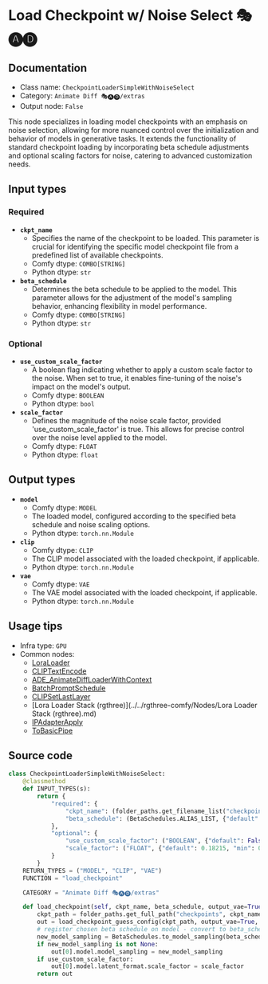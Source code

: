 # Load Checkpoint w/ Noise Select 🎭🅐🅓
## Documentation
- Class name: `CheckpointLoaderSimpleWithNoiseSelect`
- Category: `Animate Diff 🎭🅐🅓/extras`
- Output node: `False`

This node specializes in loading model checkpoints with an emphasis on noise selection, allowing for more nuanced control over the initialization and behavior of models in generative tasks. It extends the functionality of standard checkpoint loading by incorporating beta schedule adjustments and optional scaling factors for noise, catering to advanced customization needs.
## Input types
### Required
- **`ckpt_name`**
    - Specifies the name of the checkpoint to be loaded. This parameter is crucial for identifying the specific model checkpoint file from a predefined list of available checkpoints.
    - Comfy dtype: `COMBO[STRING]`
    - Python dtype: `str`
- **`beta_schedule`**
    - Determines the beta schedule to be applied to the model. This parameter allows for the adjustment of the model's sampling behavior, enhancing flexibility in model performance.
    - Comfy dtype: `COMBO[STRING]`
    - Python dtype: `str`
### Optional
- **`use_custom_scale_factor`**
    - A boolean flag indicating whether to apply a custom scale factor to the noise. When set to true, it enables fine-tuning of the noise's impact on the model's output.
    - Comfy dtype: `BOOLEAN`
    - Python dtype: `bool`
- **`scale_factor`**
    - Defines the magnitude of the noise scale factor, provided 'use_custom_scale_factor' is true. This allows for precise control over the noise level applied to the model.
    - Comfy dtype: `FLOAT`
    - Python dtype: `float`
## Output types
- **`model`**
    - Comfy dtype: `MODEL`
    - The loaded model, configured according to the specified beta schedule and noise scaling options.
    - Python dtype: `torch.nn.Module`
- **`clip`**
    - Comfy dtype: `CLIP`
    - The CLIP model associated with the loaded checkpoint, if applicable.
    - Python dtype: `torch.nn.Module`
- **`vae`**
    - Comfy dtype: `VAE`
    - The VAE model associated with the loaded checkpoint, if applicable.
    - Python dtype: `torch.nn.Module`
## Usage tips
- Infra type: `GPU`
- Common nodes:
    - [LoraLoader](../../Comfy/Nodes/LoraLoader.md)
    - [CLIPTextEncode](../../Comfy/Nodes/CLIPTextEncode.md)
    - [ADE_AnimateDiffLoaderWithContext](../../ComfyUI-AnimateDiff-Evolved/Nodes/ADE_AnimateDiffLoaderWithContext.md)
    - [BatchPromptSchedule](../../ComfyUI_FizzNodes/Nodes/BatchPromptSchedule.md)
    - [CLIPSetLastLayer](../../Comfy/Nodes/CLIPSetLastLayer.md)
    - [Lora Loader Stack (rgthree)](../../rgthree-comfy/Nodes/Lora Loader Stack (rgthree).md)
    - [IPAdapterApply](../../ComfyUI_IPAdapter_plus/Nodes/IPAdapterApply.md)
    - [ToBasicPipe](../../ComfyUI-Impact-Pack/Nodes/ToBasicPipe.md)



## Source code
```python
class CheckpointLoaderSimpleWithNoiseSelect:
    @classmethod
    def INPUT_TYPES(s):
        return {
            "required": {
                "ckpt_name": (folder_paths.get_filename_list("checkpoints"), ),
                "beta_schedule": (BetaSchedules.ALIAS_LIST, {"default": BetaSchedules.USE_EXISTING}, )
            },
            "optional": {
                "use_custom_scale_factor": ("BOOLEAN", {"default": False}),
                "scale_factor": ("FLOAT", {"default": 0.18215, "min": 0.0, "max": 1.0, "step": 0.00001})
            }
        }
    RETURN_TYPES = ("MODEL", "CLIP", "VAE")
    FUNCTION = "load_checkpoint"

    CATEGORY = "Animate Diff 🎭🅐🅓/extras"

    def load_checkpoint(self, ckpt_name, beta_schedule, output_vae=True, output_clip=True, use_custom_scale_factor=False, scale_factor=0.18215):
        ckpt_path = folder_paths.get_full_path("checkpoints", ckpt_name)
        out = load_checkpoint_guess_config(ckpt_path, output_vae=True, output_clip=True, embedding_directory=folder_paths.get_folder_paths("embeddings"))
        # register chosen beta schedule on model - convert to beta_schedule name recognized by ComfyUI
        new_model_sampling = BetaSchedules.to_model_sampling(beta_schedule, out[0])
        if new_model_sampling is not None:
            out[0].model.model_sampling = new_model_sampling
        if use_custom_scale_factor:
            out[0].model.latent_format.scale_factor = scale_factor
        return out

```
